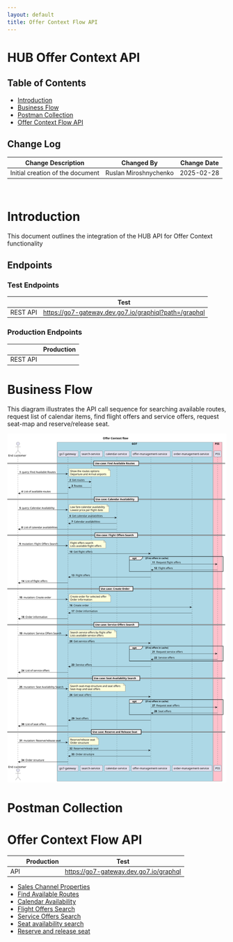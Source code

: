 ```yaml
---
layout: default
title: Offer Context Flow API
---
```


# HUB Offer Context API

## Table of Contents

- [Introduction](#introduction)
- [Business Flow](#business-flow)
- [Postman Collection](#postman-collection)
- [Offer Context Flow API](#offer-context-flow-api)

## Change Log

| Change Description                                   | Changed By            | Change Date |
|------------------------------------------------------|-----------------------|-------------|
| Initial creation of the document                     | Ruslan Miroshnychenko | 2025-02-28  |

<br />

# Introduction

This document outlines the integration of the HUB API for Offer Context functionality

## Endpoints

### Test Endpoints

|                  | Test                                                  |
|------------------|-------------------------------------------------------|
| REST API         | https://go7-gateway.dev.go7.io/graphiql?path=/graphql |


### Production Endpoints

|                  | Production                                            |
|------------------|-------------------------------------------------------|
| REST API         |                                                       |

# Business Flow

This diagram illustrates the API call sequence for searching available routes, request list of calendar items, find flight offers and service offers, request seat-map and reserve/release seat.

![Alt text](diagrams/offer_context.svg "Business flow")

# Postman Collection

# Offer Context Flow API

|       | Production | Test                                    |
|-------|------------|-----------------------------------------|
| API   |            | https://go7-gateway.dev.go7.io/graphql  |

- [Sales Channel Properties](endpoints/sales_channel_properties.md)
- [Find Available Routes](endpoints/routes_availability.md)
- [Calendar Availability](endpoints/calendar_availability.md)
- [Flight Offers Search](endpoints/flight_offers_search.md)
- [Service Offers Search](endpoints/service_offers_search.md)
- [Seat availability search](endpoints/seat_availability.md)
- [Reserve and release seat](endpoints/reserve_release_seat.md)


